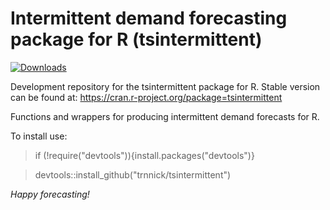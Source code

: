 Intermittent demand forecasting package for R (tsintermittent)
=======
[![Downloads](http://cranlogs.r-pkg.org/badges/tsintermittent?color=blue)](https://CRAN.R-project.org/package=tsintermittent)

Development repository for the tsintermittent package for R.
Stable version can be found at: https://cran.r-project.org/package=tsintermittent

Functions and wrappers for producing intermittent demand forecasts for R. 

To install use:

> if (!require("devtools")){install.packages("devtools")}

> devtools::install_github("trnnick/tsintermittent")

_Happy forecasting!_

